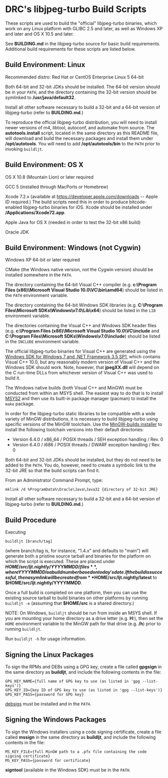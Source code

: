 DRC's libjpeg-turbo Build Scripts
=================================

These scripts are used to build the "official" libjpeg-turbo binaries, which
work on any Linux platform with GLIBC 2.5 and later, as well as Windows XP and
later and OS X 10.5 and later.

See **BUILDING.md** in the libjpeg-turbo source for basic build requirements.
Additional build requirements for these scripts are listed below.


Build Environment: Linux
------------------------

Recommended distro:  Red Hat or CentOS Enterprise Linux 5 64-bit

Both 64-bit and 32-bit JDKs should be installed.  The 64-bit version should be
in your `PATH`, and the directory containing the 32-bit version should be
symlinked to **/usr/java/default32**.

Install all other software necessary to build a 32-bit and a 64-bit version of
libjpeg-turbo (refer to **BUILDING.md**.)

To reproduce the official libjpeg-turbo distribution, you will need to install
newer versions of m4, libtool, autoconf, and automake from source.  The
**autotools.install** script, located in the same directory as this README
file, will download and build the necessary packages and install them under
**/opt/autotools**.  You will need to add **/opt/autotools/bin** to the `PATH`
prior to invoking `buildljt`.


Build Environment: OS X
-----------------------

OS X 10.8 (Mountain Lion) or later required

GCC 5 (installed through MacPorts or Homebrew)

Xcode 7.2.x (available at <https://developer.apple.com/downloads> --
Apple ID required.)  The build scripts need this in order to produce
bitcode-enabled libjpeg-turbo binaries for iOS.  Xcode should be installed
under **/Applications/Xcode72.app**.

Apple Java for OS X (needed in order to test the 32-bit x86 build)

Oracle JDK


Build Environment: Windows (not Cygwin)
---------------------------------------

Windows XP 64-bit or later required

CMake (the Windows native version, not the Cygwin version) should be installed
somewhere in the `PATH`.

The directory containing the 64-bit Visual C++ compiler
(e.g. **c:\Program Files (x86)\Microsoft Visual Studio 10.0\VC\bin\amd64**)
should be listed in the `PATH` environment variable.

The directory containing the 64-bit Windows SDK libraries
(e.g. **C:\Program Files\Microsoft SDKs\Windows\v7.0\Lib\x64**)
should be listed in the `LIB` environment variable.

The directories containing the Visual C++ and Windows SDK header files
(e.g. **c:\Program Files (x86)\Microsoft Visual Studio 10.0\VC\include** and
**C:\Program Files\Microsoft SDKs\Windows\v7.0\include**)
should be listed in the `INCLUDE` environment variable.

The official libjpeg-turbo binaries for Visual C++ are generated using the
[Windows SDK for Windows 7 and .NET Framework 3.5 SP1](http://www.microsoft.com/en-us/download/details.aspx?id=3138),
which contains Visual C++ 10.0, but any reasonably modern version of Visual
C++ and the Windows SDK should work.  Note, however, that **jpegXX.dll** will
depend on the C run-time DLLs from whichever version of Visual C++ was used to
build it.

The Windows native builds (both Visual C++ and MinGW) must be conducted from
within an MSYS shell.  The easiest way to do that is to install
[MSYS2](http://www.msys2.org) and then use its built-in package manager
(pacman) to install the `make` package.

In order for the libjpeg-turbo static libraries to be compatible with a wide
variety of MinGW distributions, it is necessary to build libjpeg-turbo using
specific versions of the MinGW toolchain.  Use the
[MinGW-builds installer](http://mingw-w64.org/doku.php/download/mingw-builds)
to install the following toolchain versions into their default directories:

* Version 6.4.0 / x86_64 / POSIX threads / SEH exception handling / Rev. 0
* Version 6.4.0 / i686 / POSIX threads / DWARF exception handling / Rev. 0

Both 64-bit and 32-bit JDKs should be installed, but they do not need to be
added to the `PATH`.  You do, however, need to create a symbolic link to the
32-bit JRE so that the build scripts can find it.

From an Administrator Command Prompt, type:

    mklink /d %ProgramData%\Oracle\Java\Java32 {directory of 32-bit JRE}

Install all other software necessary to build a 32-bit and a 64-bit version of
libjpeg-turbo (refer to **BUILDING.md**.)


Build Procedure
---------------

Executing

    buildljt [branch/tag]

(where branch/tag is, for instance, "1.4.x" and defaults to "main") will
generate both a pristine source tarball and binaries for the platform on which
the script is executed.  These are placed under
**$HOME/src/ljt.nightly/YYYYMMDD/files**, where YYYYMMDD is a build number
based on today's date.  If the build is successful, then a sym link will be
created from **$HOME/src/ljt.nightly/latest** to
**$HOME/src/ljt.nightly/YYYYMMDD**.

Once a full build is completed on one platform, then you can use the existing
source tarball to build binaries on other platforms by running `buildljt -e`
(assuming that **$HOME/src** is a shared directory.)

NOTE: On Windows, `buildljt` should be run from inside an MSYS shell.  If you
are mounting your home directory as a drive letter (e.g. **H:**), then set the
`HOME` environment variable to the MinGW path for that drive (e.g. **/h**)
prior to running `buildljt`.

Run `buildljt -h` for usage information.


Signing the Linux Packages
--------------------------

To sign the RPMs and DEBs using a GPG key, create a file called **gpgsign** in
the same directory as **buildljt**, and include the following contents in the
file:

    GPG_KEY_NAME={full name of GPG key to use (as listed in 'gpg --list-keys')}
    GPG_KEY_ID={key ID of GPG key to use (as listed in 'gpg --list-keys')}
    GPG_KEY_PASS={password for GPG key}

[debsigs](https://gitlab.com/debsigs/debsigs/tags) must be installed and in the
`PATH`.


Signing the Windows Packages
----------------------------

To sign the Windows installers using a code signing certificate, create a file
called **mssign** in the same directory as **buildljt**, and include the
following contents in the file:

    MS_KEY_FILE={full MinGW path to a .pfx file containing the code signing certificate}
    MS_KEY_PASS={password for certificate}

**signtool** (available in the Windows SDK) must be in the `PATH`.

